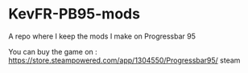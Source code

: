 # KevFR-PB95-mods
A repo where I keep the mods I make on Progressbar 95

You can buy the game on : https://store.steampowered.com/app/1304550/Progressbar95/ steam 
